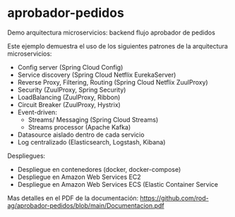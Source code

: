 # aprobador-pedidos
Demo arquitectura microservicios: backend flujo aprobador de pedidos

Este ejemplo demuestra el uso de los siguientes patrones de la arquitectura microservicios:

- Config server (Spring Cloud Config)
- Service discovery (Spring Cloud Netflix EurekaServer)
- Reverse Proxy, Filtering, Routing (Spring Cloud Netflix ZuulProxy)
- Security (ZuulProxy, Spring Security)
- LoadBalancing (ZuulProxy, Ribbon)
- Circuit Breaker (ZuulProxy, Hystrix)
- Event-driven:
     * Streams/ Messaging (Spring Cloud Streams)
     * Streams processor (Apache Kafka)
- Datasource aislado dentro de cada servicio
- Log centralizado (Elasticsearch, Logstash, Kibana)

Despliegues:

- Despliegue en contenedores (docker, docker-compose)
- Despliegue en Amazon Web Services EC2
- Despliegue en Amazon Web Services ECS (Elastic Container Service

Mas detalles en el PDF de la documentación: https://github.com/rod-ag/aprobador-pedidos/blob/main/Documentacion.pdf

